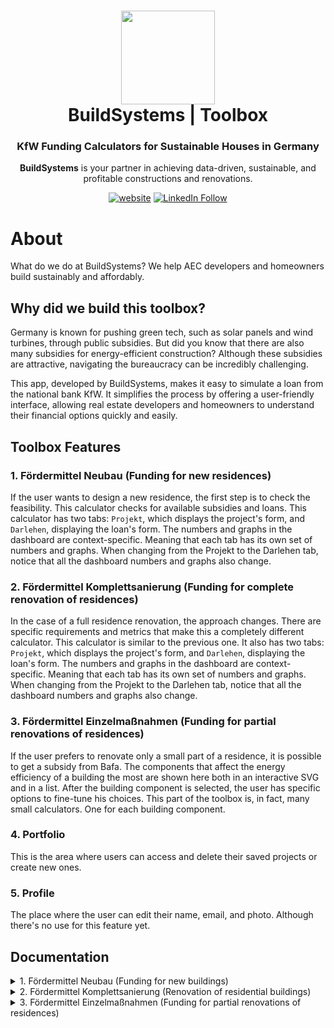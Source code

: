 <h1 align="center">
  <img src="https://github.com/build-systems/toolbox/blob/main/src/assets/black-logo_round.png" width="150px"/><br/>
  BuildSystems | Toolbox
</h1>
<h3 align="center">
    KfW Funding Calculators for Sustainable Houses in Germany
</h3>
<p align="center"><b>BuildSystems</b> is your partner in achieving data-driven, sustainable, and profitable constructions and renovations.<br/>

<p align="center"><a href="https://app.buildsystems.de/"><img src="https://img.shields.io/badge/https://-app.buildsystems.de-white" alt="website"></a> <a href="https://www.linkedin.com/company/build-systems-de"><img src="https://img.shields.io/badge/Follow-BuildSystems-blue?logo=linkedin" alt="LinkedIn Follow"></a>
<p align="center">

# About

What do we do at BuildSystems? We help AEC developers and homeowners build sustainably and affordably.

## Why did we build this toolbox?
Germany is known for pushing green tech, such as solar panels and wind turbines, through public subsidies. But did you know that there are also many subsidies for energy-efficient construction? Although these subsidies are attractive, navigating the bureaucracy can be incredibly challenging.

This app, developed by BuildSystems, makes it easy to simulate a loan from the national bank KfW. It simplifies the process by offering a user-friendly interface, allowing real estate developers and homeowners to understand their financial options quickly and easily.

## Toolbox Features
### 1. Fördermittel Neubau (Funding for new residences)
If the user wants to design a new residence, the first step is to check the feasibility. This calculator checks for available subsidies and loans.
This calculator has two tabs: `Projekt`, which displays the project's form, and `Darlehen`, displaying the loan's form. The numbers and graphs in the dashboard are context-specific. Meaning that each tab has its own set of numbers and graphs. When changing from the Projekt to the Darlehen tab, notice that all the dashboard numbers and graphs also change.
### 2. Fördermittel Komplettsanierung (Funding for complete renovation of residences)
In the case of a full residence renovation, the approach changes. There are specific requirements and metrics that make this a completely different calculator. 
This calculator is similar to the previous one. It also has two tabs: `Projekt`, which displays the project's form, and `Darlehen`, displaying the loan's form. The numbers and graphs in the dashboard are context-specific. Meaning that each tab has its own set of numbers and graphs. When changing from the Projekt to the Darlehen tab, notice that all the dashboard numbers and graphs also change.
### 3. Fördermittel Einzelmaßnahmen (Funding for partial renovations of residences)
If the user prefers to renovate only a small part of a residence, it is possible to get a subsidy from Bafa. The components that affect the energy efficiency of a building the most are shown here both in an interactive SVG and in a list. After the building component is selected, the user has specific options to fine-tune his choices. This part of the toolbox is, in fact, many small calculators. One for each building component.
### 4. Portfolio
This is the area where users can access and delete their saved projects or create new ones.
### 5. Profile
The place where the user can edit their name, email, and photo. Although there's no use for this feature yet.

## Documentation
<details>
  <summary>1. Fördermittel Neubau (Funding for new buildings)</summary>
  
  ### 1.1 Projekt
  This tab has all the project-specific variables, for example, `Wohnfläche [m²]` (construction area). With these values, it is possible to estimate the price of a new building using publicly available data at [Arge e.V.](https://arge-ev.de/arge-ev/publikationen/studien/). If the user already has a defined construction price, it is possible to toggle the `Eigene Kostenberechnung` and input this value in the new field that will appear.
  #### 1.1.1 Wohnfläche [m²]
  Living space of your property according to the [Living Space Ordinance - WoFlV](https://www.gesetze-im-internet.de/woflv/).
  #### 1.1.2  Anzahl Wohnungen
  This is where you determine how many residential units are on your property. An apartment or residential unit has its own entrance, a kitchen or kitchenette, a bathroom, and a toilet. The apartment must be suitable and intended for permanent residential use. A granny flat counts as a separate apartment if it is completed.
  #### 1.1.3 Stufe Energieeffizienzhaus
  The [Effizienz­haus](https://www.kfw.de/inlandsfoerderung/Privatpersonen/Neubau/Das-Effizienzhaus/) is a technical standard that the KfW uses in its funding products and is anchored in the Federal Funding for Efficient Buildings (BEG). The numerical value 40 indicates that the efficiency house only requires 40% primary energy compared to a reference building (according to the Building Energy Act GEG).
The standard of an efficient house always results from the combination of various structural and technical measures, especially in the areas of heating, ventilation, and insulation.
  #### 1.1.4 Konstruktion
  Enter here whether your property is to be built using timber construction or conventional construction without the use of renewable raw materials. This aspect is crucial, as the requirements of the "Sustainable Building Quality Seal" in the area of ​​greenhouse gas emissions are usually not met when planning using conventional construction. Compliance with these requirements must be demonstrated in a life cycle assessment and is crucial for qualifying for KfW funding.
The costs of timber buildings are estimated to be around 5% higher than those of conventional buildings [TAB short study No. 3 “Urban timber construction”; S. Kind, C. Bogenstahl, T. Jetzke, S. Richter; June 2022; Office for Technology Assessment at the German Bundestag].
  #### 1.1.5 Zertifizierung klimafreundlicher Neubau
  Certification as a climate-friendly new building is essential for your new building to qualify for funding from KfW. A building is considered climate-friendly if it consumes little energy and is therefore classified as an Efficiency House 40, emits few greenhouse gases, and therefore meets the greenhouse gas emission requirements of the [Sustainable Building Plus quality seal](https://www.qng.info/qng/qng-anforderungen/), and is not heated with oil, gas, or biomass.
The maximum loan amount increases from 100,000 euros to 150,000 euros per residential unit if the “Sustainable Building Plus or Premium quality seal” is additionally confirmed by a sustainability certificate such as that of the DGNB.
  #### 1.1.6 Eigene Kostenberechnung
  If the user already has the cost of a new construction, he can input it here. This will overwrite the native estimation.
  #### 1.1.7 Kellergeschoss
  Whether the building will have a basement or not.
  #### 1.1.8: Stellplätze
  The kind of parking spaces that are planned for the building.
  #### 1.1.9: Aufzugsanlage
  Whether the building will have an elevator or not.
  #### 1.1.10: Barrierefreies Gebäude
  Descriptions such as "reduced barriers" or "suitable for seniors" are vague terms that are not assigned any binding criteria. For residential buildings, the aspect of housing suitable for the elderly is considered in KfW funding.
The categories "barrier-free" and "barrier-free (R)" refers to the [DIN standard (18040-2): Apartments](https://www.aktion-barrierefreies-bad.de/glossar/din-18040-2/) and are defined according to this. The aim of this standard is to make buildings accessible so that they can be accessed and used by people with disabilities in the usual way, without particular difficulty and basically without outside help.
Barrier-free refers to the minimum requirements, while the "R" label indicates the additional requirements for wheelchair users that go beyond the minimum standard.
  #### 1.1.11: Dachbegrünung
  Extensive greening of the entire roof area.
  #### 1.1.12: Anspruchsvolle Baustellenlogistik
  Demanding construction site logistics primarily refer to the requirements of inner-city construction. Due to limited space and difficult traffic conditions, which bring with them logistical and infrastructural challenges, construction site management is considered to be complex and costly.
  #### 1.1.13: Aufwand Außenanlagen
  Expenses for outdoor facilities.
  #### 1.1.14: Grundstücksbezogene Kosten [€/m²]
  Costs of KG 100, which result from the acquisition of the land to be built on. These include the additional costs associated with the acquisition and ownership of the land, as well as the costs for the removal of rights and encumbrances. The land costs for new housing construction projects in German cities already account for an average of 20% of the total investment costs. There is currently no end in sight to this trend. (Arge e.V.). In addition, costs of KG 200 represent the preparatory measures so that all planned construction measures can be carried out on the land. The tool adds these costs to the investment costs.
  #### 1.1.15: Baunebenkosten [%]
  These are cost groups 700. These are services that are required for the construction project in addition to the construction services and supplies (e.g. services provided by the client, preparation of the object planning, object and specialist planning services, artistic services, and general ancillary construction costs). The tool adds these costs to the investment costs.


  ### 1.2 Darlehen
  This tab has all the loan-specific variables. What happens in construction is that even with subsidies from the government, the real estate developer still relies on bank loans to move forward with the construction because it is not common for them to afford the construction from their own pocket. The national bank KfW not only offers subsidies but also lends a certain amount of money for a lower fee compared to normal banks. After the subsidies and the loan from KfW, it is usually still necessary to cover the rest of the investment with the loan of a normal bank.
  #### 1.2.1 Zinssatz Hausbank (Sollzins)
  Here, you determine the interest rate that you receive from your bank or another financier and the KfW conditions at which you would like to compare. All interest rates are given as nominal interest rates.
  #### 1.2.2 Kreditlaufzeit [a]
  The loan term indicates how many months or years it takes until a loan is fully repaid.
  #### 1.2.3 KfW-Darlehen
  Here, you can decide how you want to repay your loan. With an annuity loan, you only pay interest in the first few years (repayment-free start-up period) - after that, you pay equal monthly annuities. These represent the repayment amount, which is made up of interest and repayment. With a bullet loan, you only pay the interest over the entire term and then repay the entire loan amount in one sum at the end. A bullet loan is only possible with a term of up to 10 years.
  #### 1.2.4 Bank-Darlehen
  Here, you can decide how you want to repay your loan. With an annuity loan, you only pay interest in the first few years (repayment-free start-up period) - after that, you pay equal monthly annuities. These represent the repayment amount, which is made up of interest and repayment. With a bullet loan, you only pay interest over the entire term and then repay the entire loan amount in one sum at the end.
</details>

<details>
  <summary>2. Fördermittel Komplettsanierung (Renovation of residential buildings)</summary>
  
  ### 2.1 Projekt
  #### 2.1.1 Projekt typ
  Either a house or an apartment
  #### 2.1.2 Wohnfläche [m²]
  Living space of your property according to the [Living Space Ordinance - WoFlV](https://www.gesetze-im-internet.de/woflv/).
  #### 2.1.3 Umfänglichkeit bisher durchgeführter Modernisierung
  This category describes the current modernization status of the building at the time before the implementation of measures to be funded by KfW. The focus is on the extent of the energy modernizations on key components of the building envelope and the system technology in connection with its execution quality, such as scope, materials, components, type of execution, energy standard, etc.
  
  A building is described as not/slightly modernized if no energy modernizations have been carried out since it was built or only on individual components of the building envelope and/or parts of the system technology. Largely modernized means that energy modernizations have been carried out on some/several components of the building envelope and system technology, while the state of comprehensively modernized requires a holistic energy modernization. The category of Largely Modernized is assessed with increased cost indicators, as additional demolition work or additional expenditure may be required.
  #### 2.1.4 Worst Performing Building
  If your property meets this requirement and reaches efficiency house level 40, 55, or 70, you will receive a 10% extra subsidy. A "Worst Performing Building" is a building that is among the worst 25% of buildings in Germany in terms of its energy renovation status. We define a residential building as a Worst Performing Building if the building falls into class H according to the energy certificate. A property also counts as a Worst Performing Building if the building was built in 1957 or earlier and at least 75% of the external wall area has not been renovated to improve energy efficiency.
  
  🔍 Good to know: You can also combine the WPB bonus with the Renewable Energy Class (EE Class), the Sustainability Class (NH Class), and the Bonus for Serial Renovation.
  
  ⚠️ Please note: If you combine the Worst Performing Building bonus with the Serial Renovation bonus, the two bonuses will be limited to a total of 20% funding.
  #### 2.1.5 Eigene Kostenberechnung
  If the user already has the cost of a new construction, he can input it here. This will overwrite the native estimation.
  #### 2.1.6 Stufe Energieeffizienzhaus
  The [Effizienz­haus](https://www.kfw.de/inlandsfoerderung/Privatpersonen/Bestehende-Immobilie/Energieeffizient-sanieren/Das-Effizienzhaus/) is a technical standard that the KfW uses in its funding products and which is anchored in the Federal Funding for Efficient Buildings (BEG). The numerical values ​​40, 55, 70, and 85 indicate how much primary energy an energy-efficient building requires in comparison to a reference building (according to the Building Energy Act). The following applies: the lower the number, the higher the energy efficiency.
  
  The standard of an efficient house always results from the combination of various structural and technical measures, especially in the areas of the building envelope and building services.
  #### 2.1.7 Förderbonus
  Mit der Erneuerbare-Energien-Klasse steigt der maximale Kredit­betrag von 120.000 Euro auf 150.000 Euro je Wohn­einheit und Sie erhalten 5% mehr Tilgungszuschuss. Diese können Sie in Anspruch nehmen, wenn Sie im Zuge der Sanierung zum Effizienz­haus eine neue Heizungs­anlage auf Basis erneuer­barer Energien einbauen und damit mindestens 65% des Energie­bedarfs des Gebäudes gedeckt wird. Die höhere Förderung erhalten Sie auch, wenn mindestens 65% des Energie­bedarfs des Hauses zum Teil oder ganz durch unvermeidbare Abwärme erbracht werden.
  
  
  Nachhaltigkeitsklasse
  Mit der Nachhaltigkeitsklasse steigt der maximale Kredit­betrag von 120.000 Euro auf 150.000 Euro je Wohn­einheit und Sie erhalten 5% mehr Tilgungszuschuss. Diese können Sie in Anspruch nehmen, wenn Ihr Wohn­gebäude Gebäude die Anforderungen des staatlichen "Qualitäts­siegels Nachhaltiges Gebäude" erfüllt. Sie können die EE- und NH-Klasse nicht miteinander kombinieren.
  
  
  🔍 Gut zu wissen: Den WPB-Bonus können Sie zusätzlich mit der Erneuerbare-Energien-Klasse (EE-Klasse), der Nachhaltig­keits-Klasse (NH-Klasse) und dem Bonus für die Serielle Sanierung kombinieren.
  #### 2.1.8 Serielle Sanierung
  Wenn Sie mit einer Seriellen Sanierung die Effizienzhaus-Stufe 40 oder 55 erreichen, erhalten Sie 15% Extra-Tilgungszuschuss. Für eine Serielle Sanierung werden vorgefertigte Bauele­mente für Fassa­de und gegebenen­falls Dach verwendet.
  
  
  🔍 Gut zu wissen: Den WPB-Bonus können Sie zusätzlich mit der Erneuerbare-Energien-Klasse (EE-Klasse), der Nachhaltig­keits-Klasse (NH-Klasse) und dem Bonus für die Serielle Sanierung kombinieren.
  
  
  ⚠️ Bitte beachten Sie: Sollten Sie den Bonus für das Worst Performing Building mit dem Bonus für die Serielle Sanierung kombinieren, dann werden die beiden Boni in Summe auf eine Förderung von 20% begrenzt.
  
  ### 2.2 Darlehen
  #### 2.2.1 Zinssatz Hausbank (Sollzins) [%]
  Here, you determine the interest rate that you receive from your bank or another financier and the KfW conditions at which you would like to compare. All interest rates are given as nominal interest rates.
  #### 2.2.2 Kreditlaufzeit [a]
  The loan term indicates how many years it takes until a loan is fully repaid.
  #### 2.2.3 KfW-Darlehen
  Here, you can decide how you want to repay your loan. With an annuity loan, you only pay interest in the first few years (repayment-free start-up period) - after that, you pay equal monthly annuities. These represent the repayment amount, which is made up of interest and repayment. With a bullet loan, you only pay the interest over the entire term and then repay the entire loan amount in one sum at the end. A bullet loan is only possible with a term of up to 10 years.
  #### 2.2.4 Bank-Darlehen
  Here, you can decide how you want to repay your loan. With an annuity loan, you only pay interest in the first few years (repayment-free start-up period) - after that, you pay equal monthly annuities. These represent the repayment amount, which is made up of interest and repayment. With a bullet loan, you only pay interest over the entire term and then repay the entire loan amount in one sum at the end.
</details>

<details>
  <summary>3. Fördermittel Einzelmaßnahmen (Funding for partial renovations of residences)</summary>

  ### 3.1 Projekt
  #### 3.1.1 Haus typ
  #### 3.1.2 Keller
  #### 3.1.3 Baupreisindex aktuell
  [DESTATIS Zahlen Fakten](https://www.destatis.de/DE/ZahlenFakten/Indikatoren/Konjunkturindikatoren/Preise/bpr110.html)
  #### 3.1.4 Ortsfaktor
  [Sirados Ortsfaktoren](https://www.sirados.de/sirados-ortsfaktoren-gratis-download)
  #### 3.1.5 Bauteil
  Choose the building component you want to rennovate.
  ### 3.2 Außenwand (WDVS)
  Ein Wärmedämmverbundsystem (WDVS) ist ein mehrschichtiges Dämmsystem, das an der Außenfassade eines Gebäudes angebracht wird, um die Außendämmung zu verbessern. Diese Art Dämmung kommt immer dann zum Einsatz, wenn die Fassade ohnehin verputzt werden soll. Die Bestandteile des WDVS untergliedern sich in eine Klebeschicht auf der existierenden Außenwand, die darauf angebrachten Dämmplatten, die Armierungsschicht und den abschließenden Oberputz.
  #### 3.2.1 Gedämmte Fläche [m²]
  #### 3.2.2 Dämmstoffdicke [cm]
  ### 3.3 Bodenplatte
  ### 3.4 Dach
  ### 3.5 Dachflächenfenster
  ### 3.6 Einzelfensterfläche in Durchschnittliche Fenstergröße je Fenster
  ### 3.7 Innenwanddämmung
  ### 3.8 Kellerdecke
  ### 3.9 Oberste Geschossdecke
  ### 3.10 Neue Steildachgauben
  ### 3.11 Türen
  ### 3.12 Rollladen
</details>

